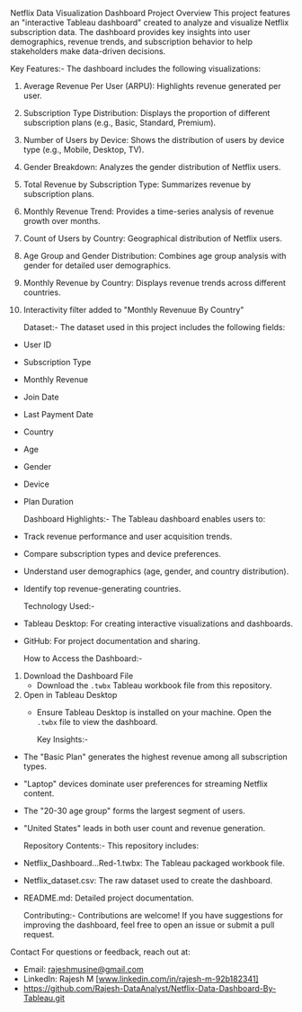   Netflix Data Visualization Dashboard
Project Overview
This project features an "interactive Tableau dashboard" created to analyze and visualize Netflix subscription data. The dashboard provides key insights into user demographics, 
revenue trends, and subscription behavior to help stakeholders make data-driven decisions. 

  Key Features:-
The dashboard includes the following visualizations:
1. Average Revenue Per User (ARPU): Highlights revenue generated per user.
2. Subscription Type Distribution: Displays the proportion of different subscription plans (e.g., Basic, Standard, Premium).
3. Number of Users by Device: Shows the distribution of users by device type (e.g., Mobile, Desktop, TV).
4. Gender Breakdown: Analyzes the gender distribution of Netflix users.
5. Total Revenue by Subscription Type: Summarizes revenue by subscription plans.
6. Monthly Revenue Trend: Provides a time-series analysis of revenue growth over months.
7. Count of Users by Country: Geographical distribution of Netflix users.
8. Age Group and Gender Distribution: Combines age group analysis with gender for detailed user demographics.
9. Monthly Revenue by Country: Displays revenue trends across different countries.
10. Interactivity filter added to "Monthly Revenuue By Country"
    
     Dataset:-
The dataset used in this project includes the following fields:
- User ID  
- Subscription Type 
- Monthly Revenue 
- Join Date  
- Last Payment Date  
- Country  
- Age  
- Gender  
- Device 
- Plan Duration

     Dashboard Highlights:-
The Tableau dashboard enables users to:
- Track revenue performance and user acquisition trends.
- Compare subscription types and device preferences.
- Understand user demographics (age, gender, and country distribution).
- Identify top revenue-generating countries.

     Technology Used:-
- Tableau Desktop: For creating interactive visualizations and dashboards.
- GitHub: For project documentation and sharing.

     How to Access the Dashboard:-
1. Download the Dashboard File 
   - Download the `.twbx` Tableau workbook file from this repository.
2. Open in Tableau Desktop 
   - Ensure Tableau Desktop is installed on your machine. Open the `.twbx` file to view the dashboard.
  
     Key Insights:-
- The "Basic Plan" generates the highest revenue among all subscription types.  
- "Laptop" devices dominate user preferences for streaming Netflix content.  
- The "20-30 age group" forms the largest segment of users.  
- "United States" leads in both user count and revenue generation.

   Repository Contents:-
This repository includes:
- Netflix_Dashboard...Red-1.twbx: The Tableau packaged workbook file.
- Netflix_dataset.csv: The raw dataset used to create the dashboard.
- README.md: Detailed project documentation.

  Contributing:-
Contributions are welcome! If you have suggestions for improving the dashboard,
feel free to open an issue or submit a pull request.

Contact
For questions or feedback, reach out at:
- Email: rajeshmusine@gmail.com
- LinkedIn: Rajesh M [www.linkedin.com/in/rajesh-m-92b182341]
- https://github.com/Rajesh-DataAnalyst/Netflix-Data-Dashboard-By-Tableau.git
  
